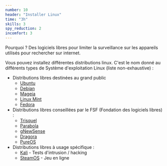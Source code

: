 ```yaml
---
number: 10
header: "Installer Linux"
time: "3h"
skills: 3
spy_reduction: 2
incomfort: 3
---
```


Pourquoi ? Des logiciels libres pour limiter la surveillance sur les appareils utilisés pour rechercher sur internet.

Vous pouvez installez différentes distributions linux. C'est le nom donné au différents types de Système d'exploitation Linux (liste non-exhaustive) : 
- Distributions libres destinées au grand public
  - [Ubuntu](https://ubuntu.com/desktop)
  - [Debian](https://debian.org)
  - [Mageia](https://mageia.org)
  - [Linux Mint](https://linuxmint.com/)
  - [Fedora](https://getfedora.org/)
- Distributions libres conseillées par le FSF (Fondation des logiciels libres) : 
  - [Trisquel](https://trisquel.info/)
  - [Parabola](https://www.parabola.nu/)
  - [gNewSense](http://www.gnewsense.org/)
  - [Dragora](https://dragora.org/)
  - [PureOS](https://pureos.net/)
- Distributions libres à usage spécifique : 
  - [Kali](https://kali.org) - Tests d'intrusion / hacking
  - [SteamOS](http://store.steampowered.com/steamos) - Jeu en ligne
